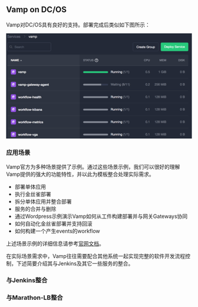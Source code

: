## Vamp on DC/OS

Vamp对DC/OS具有良好的支持。部署完成后类似如下图所示：

![](/assets/vamp-on-dcos-deploy.png)

### 应用场景

Vamp官方为多种场景提供了示例。通过这些场景示例，我们可以很好的理解Vamp提供的强大的功能特性，并以此为模板整合处理实际需求。

- 部署单体应用
- 执行金丝雀部署
- 拆分单体应用并整合部署
- 服务的合并与删除
- 通过Wordpress示例演示Vamp如何从工件构建部署并与网关Gateways协同
- 如何自动化金丝雀部署并支持回滚
- 如何构建一个产生events的workflow

上述场景示例的详细信息请参考[官网文档](http://vamp.io/documentation/tutorials/overview/)。

在实际场景需求中，Vamp往往需要配合其他系统一起实现完整的软件开发流程控制，下述简要介绍其与Jenkins及其它一些服务的整合。

### 与Jenkins整合

### 与Marathon-LB整合